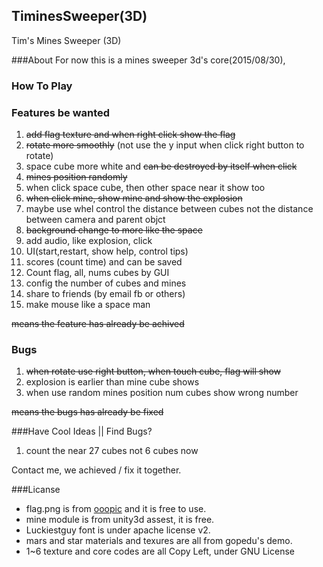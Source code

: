 ## TiminesSweeper(3D)
Tim's Mines Sweeper (3D)

###About
For now this is a mines sweeper 3d's core(2015/08/30), 

### How To Play

### Features be wanted
1. ~~add flag texture and when right click show the flag~~
1. ~~rotate more smoothly~~ (not use the y input when click right button to rotate)
2. space cube more white and ~~can be destroyed by itself when click~~
2. ~~mines position randomly~~
2. when click space cube, then other space near it show too
4. ~~when click mine, show mine and show the explosion~~
5. maybe use whel control the distance between cubes not the distance between camera and parent objct
6. ~~background change to more like the space~~
7. add audio, like explosion, click
8. UI(start,restart, show help, control tips)
9. scores (count time) and can be saved
10. Count flag, all, nums cubes by GUI
10. config the number of cubes and mines
11. share to friends (by email fb or others)
12. make mouse like a space man

~~means the feature has already be achived~~


### Bugs
1. ~~when rotate use right button, when touch cube, flag will show~~
2. explosion is earlier than mine cube shows
3. when use random mines position num cubes show wrong number

~~means the bugs has already be fixed~~

###Have Cool Ideas || Find Bugs?
1. count the near 27 cubes not 6 cubes now

Contact me, we achieved / fix it together.

###Licanse
- flag.png is from [ooopic](http://www.ooopic.com/) and it is free to use.
- mine module is from unity3d assest, it is free.
- Luckiestguy font is under apache license v2.
- mars and star materials and texures are all from gopedu's demo.
- 1~6 texture and core codes are all Copy Left, under GNU License